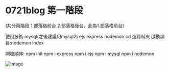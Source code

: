 # 0721blog 第一階段
(共分兩階段 1.部落格前台 2.部落格後台，此為1.部落格前台)

使用技術:mysql(之後建議用mysql2) ejs express nodemon
cd 進資料夾
啟動項目:nodemon index

開發順序:
npm init 
npm i express
npm i ejs
npm i mysql
npm i nodemon

![image]()
